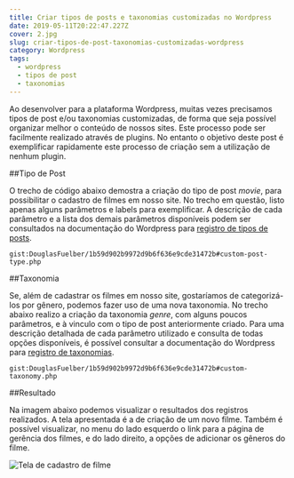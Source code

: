```yaml
---
title: Criar tipos de posts e taxonomias customizadas no Wordpress
date: 2019-05-11T20:22:47.227Z
cover: 2.jpg
slug: criar-tipos-de-post-taxonomias-customizadas-wordpress
category: Wordpress
tags:
  - wordpress
  - tipos de post
  - taxonomias
---
```


Ao desenvolver para a plataforma Wordpress, muitas vezes precisamos tipos de post e/ou taxonomias customizadas, de forma que seja possível organizar melhor o conteúdo de nossos sites. Este processo pode ser facilmente realizado através de plugins. No entanto o objetivo deste post é exemplificar rapidamente este processo de criação sem a utilização de nenhum plugin.

##Tipo de Post

O trecho de código abaixo demostra a criação do tipo de post *movie*, para possibilitar o cadastro de filmes em nosso site. No trecho em questão, listo apenas alguns parâmetros e labels para exemplificar. A descrição de cada parâmetro e a lista dos demais parâmetros disponíveis podem ser consultados na documentação do Wordpress para [registro de tipos de posts](https://codex.wordpress.org/Function_Reference/register_post_type).

`gist:DouglasFuelber/1b59d902b9972d9b6f636e9cde31472b#custom-post-type.php`

##Taxonomia

Se, além de cadastrar os filmes em nosso site, gostaríamos de categorizá-los por gênero, podemos fazer uso de uma nova taxonomia. No trecho abaixo realizo a criação da taxonomia *genre*, com alguns poucos parâmetros, e à vinculo com o tipo de post anteriormente criado. Para uma descrição detalhada de cada parâmetro utilizado e consulta de todas opções disponíveis, é possível consultar a documentação do Wordpress para [registro de taxonomias](https://codex.wordpress.org/Function_Reference/register_taxonomy).

`gist:DouglasFuelber/1b59d902b9972d9b6f636e9cde31472b#custom-taxonomy.php`

##Resultado

Na imagem abaixo podemos visualizar o resultados dos registros realizados. A tela apresentada é a de criação de um novo filme. Também é possível visualizar, no menu do lado esquerdo o link para a página de gerência dos filmes, e do lado direito, a opções de adicionar os gêneros do filme.

![Tela de cadastro de filme](/assets/custom-post-type.png "Tela de cadastro de filme")